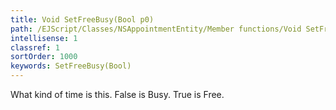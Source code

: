 ```yaml
---
title: Void SetFreeBusy(Bool p0)
path: /EJScript/Classes/NSAppointmentEntity/Member functions/Void SetFreeBusy(Bool p_0)
intellisense: 1
classref: 1
sortOrder: 1000
keywords: SetFreeBusy(Bool)
---
```



What kind of time is this. False is Busy. True is Free.


